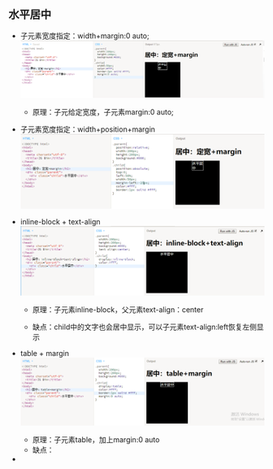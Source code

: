 ## 水平居中

* 子元素宽度指定：width+margin:0 auto;![](/assets/center_width_margin.png)

  * 原理：子元给定宽度，子元素margin:0 auto;

* 子元素宽度指定：width+position+margin![](/assets/center_width_position.png)

* inline-block + text-align![](/assets/center_inline_block.png)

  * 原理：子元素inline-block，父元素text-align：center

  * 缺点：child中的文字也会居中显示，可以子元素text-align:left恢复左侧显示

* table + margin![](/assets/center_table.png)

  * 原理：子元素table，加上margin:0 auto
  * 缺点：

* 


